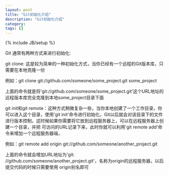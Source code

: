 ```yaml
---
layout: post
title: "Git初始化介绍"
description: "Git初始化介绍"
category: 
tags: []
---
```

{% include JB/setup %}

Git 通常有两种方式来进行初始化:

git clone: 这是较为简单的一种初始化方式，当你已经有一个远程的Git版本库，只需要在本地克隆一份

例如：git clone git://github.com/someone/some_project.git  some_project 

上面的命令就是将'git://github.com/someone/some_project.git'这个URL地址的远程版本库完全克隆到本地some_project目录下面

git init和git remote：这种方式稍微复杂一些，当你本地创建了一个工作目录，你可以进入这个目录，使用'git init'命令进行初始化，Git以后就会对该目录下的文件进行版本控制，这时候如果你需要将它放到远程服务器上，可以在远程服务器上创建一个目录，并把 可访问的URL记录下来，此时你就可以利用'git remote add'命令来增加一个远程服务器端，

例如：git remote add origin git://github.com/someone/another_project.git

上面的命令就会增加URL地址为'git: //github.com/someone/another_project.git'，名称为origin的远程服务器，以后提交代码的时候只需要使用 origin别名即可

 


